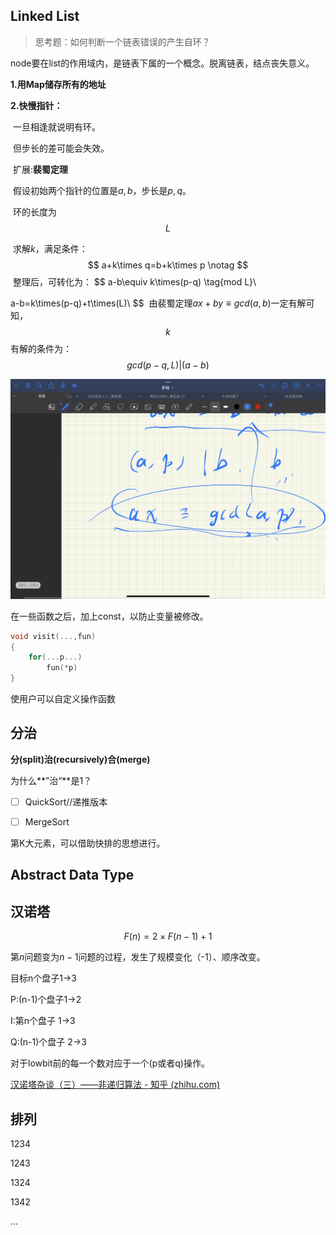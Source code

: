 ## Linked List

> 思考题：如何判断一个链表错误的产生自环？

node要在list的作用域内，是链表下属的一个概念。脱离链表，结点丧失意义。





**1.用Map储存所有的地址**

**2.快慢指针：**

​	一旦相逢就说明有环。

​	但步长的差可能会失效。

​	扩展:**裴蜀定理**

​	假设初始两个指针的位置是$a,b$，步长是$p,q$。

​	环的长度为$$L$$

​	求解$k$，满足条件：
$$
a+k\times q=b+k\times p \notag
$$
​	整理后，可转化为：
$$
a-b\equiv k\times(p-q) \tag{mod L}\\

a-b=k\times(p-q)+t\times(L)\\
$$
​	由裴蜀定理$ax+by\equiv gcd(a,b)$一定有解可知，$$k$$有解的条件为：
$$
gcd(p-q,L)|(a-b)
$$


<img src="Data Structure.assets/59e5e8cd2511eba724ceefc16a4d3280.png" alt="img" style="zoom:50%;" />

在一些函数之后，加上const，以防止变量被修改。



```c++
void visit(...,fun)
{
	for(...p...)
		fun(*p)
}
```

使用户可以自定义操作函数



## 分治

**分(split)治(recursively)合(merge)**

为什么**”治“**是1？

* [ ] QuickSort//递推版本
* [ ] MergeSort



第K大元素，可以借助快排的思想进行。





## Abstract Data Type

## 汉诺塔

$$
F(n)=2\times F(n-1)+1
$$

第$n$问题变为$n-1$问题的过程，发生了规模变化（-1）、顺序改变。

目标n个盘子1->3

P:(n-1)个盘子1->2

I:第n个盘子 1->3

Q:(n-1)个盘子 2->3

对于lowbit前的每一个数对应于一个(p或者q)操作。

[汉诺塔杂谈（三）——非递归算法 - 知乎 (zhihu.com)](https://zhuanlan.zhihu.com/p/36085324)



## 排列

1234

1243

1324

1342

...




